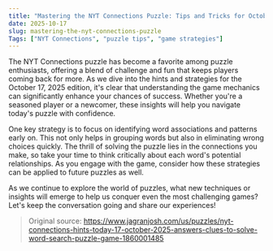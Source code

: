 ```yaml
---
title: "Mastering the NYT Connections Puzzle: Tips and Tricks for October 2025"
date: 2025-10-17
slug: mastering-the-nyt-connections-puzzle
Tags: ["NYT Connections", "puzzle tips", "game strategies"]
---
```


The NYT Connections puzzle has become a favorite among puzzle enthusiasts, offering a blend of challenge and fun that keeps players coming back for more. As we dive into the hints and strategies for the October 17, 2025 edition, it's clear that understanding the game mechanics can significantly enhance your chances of success. Whether you're a seasoned player or a newcomer, these insights will help you navigate today's puzzle with confidence.

One key strategy is to focus on identifying word associations and patterns early on. This not only helps in grouping words but also in eliminating wrong choices quickly. The thrill of solving the puzzle lies in the connections you make, so take your time to think critically about each word's potential relationships. As you engage with the game, consider how these strategies can be applied to future puzzles as well.

As we continue to explore the world of puzzles, what new techniques or insights will emerge to help us conquer even the most challenging games? Let's keep the conversation going and share our experiences!

> Original source: https://www.jagranjosh.com/us/puzzles/nyt-connections-hints-today-17-october-2025-answers-clues-to-solve-word-search-puzzle-game-1860001485